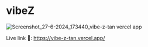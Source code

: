 # vibeZ

![Screenshot_27-6-2024_173440_vibe-z-tan vercel app](https://github.com/prabhat1001/vibeZ/assets/71027441/d064fac9-db1d-4009-8fda-4b6ba3f9b5b7)


Live link 📍: https://vibe-z-tan.vercel.app/

